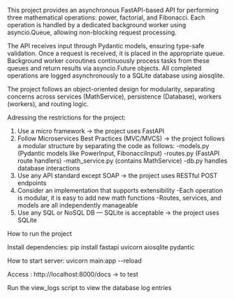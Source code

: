 This project provides an asynchronous FastAPI-based API for performing three mathematical operations: power, factorial, and Fibonacci. Each operation is handled by a dedicated background worker using asyncio.Queue, allowing non-blocking request processing.

The API receives input through Pydantic models, ensuring type-safe validation. Once a request is received, it is placed in the appropriate queue. Background worker coroutines continuously process tasks from these queues and return results via asyncio.Future objects. All completed operations are logged asynchronously to a SQLite database using aiosqlite.

The project follows an object-oriented design for modularity, separating concerns across services (MathService), persistence (Database), workers (workers), and routing logic.

Adressing the restrictions for the project:
1. Use a micro framework -> the project uses FastAPI
2. Follow Microservices Best Practices (MVC/MVCS) -> the project follows a modular structure by separating the code as follows:
    -models.py (Pydantic models like PowerInput, FibonacciInput)
    -routes.py (FastAPI route handlers)
    -math_service.py (contains MathService)
    -db.py handles database interactions
3. Use any API standard except SOAP -> the project uses RESTful POST endpoints
4. Consider an implementation that supports extensibility 
    -Each operation is modular, it is easy to add new math functions 
    -Routes, services, and models are all independently manageable
5. Use any SQL or NoSQL DB — SQLite is acceptable -> the project uses SQLite

How to run the project

Install dependencies:
pip install fastapi uvicorn aiosqlite pydantic

How to start server:
uvicorn main:app --reload

Access : http://localhost:8000/docs -> to test

Run the view_logs script to view the database log entries